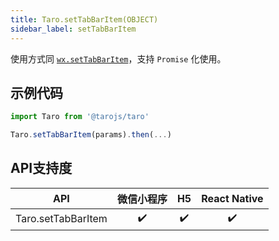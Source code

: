 ```yaml
---
title: Taro.setTabBarItem(OBJECT)
sidebar_label: setTabBarItem
---
```



使用方式同 [`wx.setTabBarItem`](https://developers.weixin.qq.com/miniprogram/dev/api/wx.setTabBarItem.html)，支持 `Promise` 化使用。

## 示例代码

```jsx
import Taro from '@tarojs/taro'

Taro.setTabBarItem(params).then(...)
```



## API支持度


| API | 微信小程序 | H5 | React Native |
| :-: | :-: | :-: | :-: |
| Taro.setTabBarItem | ✔️ | ✔️ | ✔️ |

